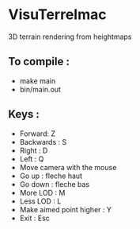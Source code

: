 # VisuTerreImac
3D terrain rendering from heightmaps


## To compile : 

* make main
* bin/main.out

## Keys :
* Forward: Z
* Backwards : S
* Right : D
* Left : Q
* Move camera with the mouse
* Go up : fleche haut
* Go down : fleche bas
* More LOD : M
* Less LOD : L
* Make aimed point higher : Y
* Exit : Esc

